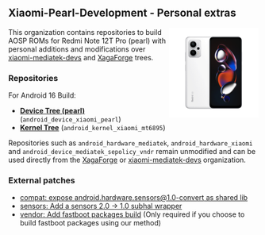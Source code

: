 ## Xiaomi-Pearl-Development - Personal extras
<img align="right" width="180" height="180" src="https://github.com/Xiaomi-Pearl-Development/.github/blob/main/profile/RedmiNote12TPro.png">

This organization contains repositories to build AOSP ROMs for Redmi Note 12T Pro (pearl) with personal additions and modifications over [xiaomi-mediatek-devs](https://github.com/xiaomi-mediatek-devs) and [XagaForge](https://github.com/XagaForge) trees.

### Repositories
For Android 16 Build:
* [**Device Tree (pearl)**](https://github.com/Xiaomi-Pearl-Development/android_device_xiaomi_pearl.git) (`android_device_xiaomi_pearl`)
* [**Kernel Tree**](https://github.com/Xiaomi-Pearl-Development/android_kernel_xiaomi_mt6895.git) (`android_kernel_xiaomi_mt6895`)

Repositories such as `android_hardware_mediatek`, `android_hardware_xiaomi` and `android_device_mediatek_sepolicy_vndr` remain unmodified and can be used directly from the  [XagaForge](https://github.com/XagaForge) or [xiaomi-mediatek-devs](https://github.com/xiaomi-mediatek-devs) organization.


### External patches
* [compat: expose android.hardware.sensors@1.0-convert as shared lib](https://review.lineageos.org/c/400894)
* [sensors: Add a sensors 2.0 -> 1.0 subhal wrapper](https://github.com/bengris32/android_hardware_lineage_interfaces/commit/cacfae73e44d18f8bba2bbe327d5c0d5cbafe4f1)
* [vendor: Add fastboot packages build](https://github.com/AresOS-UDC/vendor_lineage/commit/19afe7c7e98c9ff5f57c57d09edfa954142e65b6) (Only required if you choose to build fastboot packages using our method)
